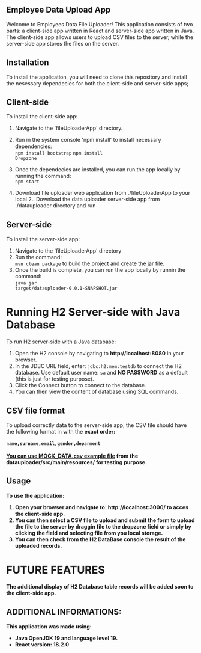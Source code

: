 Employee Data Upload App
---------------------------

Welcome to Employees Data File Uploader! This application consists of two parts: a client-side app written in React and server-side app written in Java. The client-side app allows users to upload CSV files to the server, while the server-side app stores the files on the server.

## Installation
To install the application, you will need to clone this repository and install the nesessary dependecies for both the client-side and server-side apps;

## Client-side
To install the client-side app:

1. Navigate to the 'fileUploaderApp' directory.
2. Run in the system console 'npm install' to install necessary dependencies:
  <br><code>npm install bootstrap</code>
  <code>npm install Dropzone</code>
3. Once the dependecies are installed, you can run the app locally by running the command:
  <br><code>npm start</code>

1. Download file uploader web application from ./fileUploaderApp to your local 
2.. Download the data uploader server-side app from ./datauploader directory and run

## Server-side
To install the server-side app:

1. Navigate to the 'fileUploaderApp' directory
2. Run the command:
  <br><code>mvn clean package</code> to build the project and create the jar file.
3. Once the build is complete, you can run the app locally by runnin the command:
  <br><code>java jar target/datauploader-0.0.1-SNAPSHOT.jar</code>
  
# Running H2 Server-side with Java Database
To run H2 server-side with a Java database:
1. Open the H2 console by navigating to <b>http://localhost:8080</b> in your browser.
2. In the JDBC URL field, enter: <code>jdbc:h2:mem:testdb</code> to connect the H2 database. Use default user name: <code>sa</code> and <b>NO PASSWORD</b> as a default (this is just for testing purpose).
3. Click the Connect button to connect to the database.
4. You can then view the content of database using SQL commands.

## CSV file format
To upload correctly data to the server-side app, the CSV file should have the following format in with the <b>exact order<b>:
<br><br><code>name,surname,email,gender,deparment</code>
<br><br>
<strong><ins>You can use <b>MOCK_DATA.csv</b> example file</ins> from the <b>datauploader/src/main/resources/</b> for testing purpose.</strong>
  
## Usage
To use the application:
1. Open your browser and navigate to: <b>http://localhost:3000/</b> to acces the client-side app.
2. You can then select a CSV file to upload and submit the form to upload the file to the server by draggin file to the dropzone field or simply by clicking the field and selecting file from you local storage.
3. You can then check from the H2 DataBase console the result of the uploaded records.

# FUTURE FEATURES
The additional display of H2 Database table records will be added soon to the client-side app.

## ADDITIONAL INFORMATIONS:
This application was made using:
- Java OpenJDK 19 and language level 19.
- React version: 18.2.0
